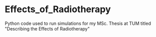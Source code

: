 # Effects_of_Radiotherapy
Python code used to run simulations for my MSc. Thesis at TUM titled "Describing the Effects of Radiotherapy"
